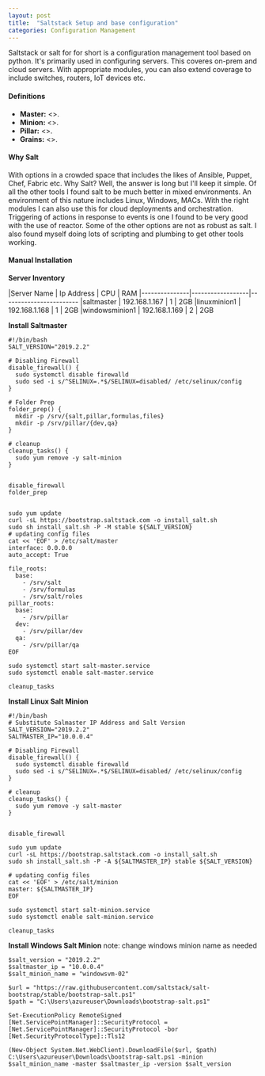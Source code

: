 ```yaml
---
layout: post
title:  "Saltstack Setup and base configuration"
categories: Configuration Management
---
```


Saltstack or salt for for short is a configuration management tool based on python. It's primarily used in configuring servers.
This coveres on-prem and cloud servers. With appropriate modules, you can also extend coverage to include switches, routers, 
IoT devices etc.

#### **Definitions**

* **Master:** <>. 
* **Minion:** <>. 
* **Pillar:** <>.
* **Grains:** <>.


#### **Why Salt**
With options in a crowded space that includes the likes of Ansible, Puppet, Chef, Fabric etc. Why Salt? Well, the answer is long but I'll keep it
simple. Of all the other tools I found salt to be much better in mixed environments. An environment of this nature includes Linux, Windows, MACs.
With the right modules I can also use this for cloud deployments and orchestration.
Triggering of actions in response to events is one I found to be very good with the use of reactor. Some of the other options are not as robust as
salt. I also found myself doing lots of scripting and plumbing to get other tools working. 

#### **Manual Installation**

**Server Inventory**

|Server Name    |  Ip Address      |   CPU   |    RAM
|---------------|------------------|------------------------
|saltmaster     |  192.168.1.167   |    1    |    2GB
|linuxminion1   |  192.168.1.168   |    1    |    2GB 
|windowsminion1 |  192.168.1.169   |    2    |    2GB


**Install Saltmaster**
```
#!/bin/bash
SALT_VERSION="2019.2.2"

# Disabling Firewall
disable_firewall() {
  sudo systemctl disable firewalld 
  sudo sed -i s/^SELINUX=.*$/SELINUX=disabled/ /etc/selinux/config
}

# Folder Prep
folder_prep() {
  mkdir -p /srv/{salt,pillar,formulas,files}
  mkdir -p /srv/pillar/{dev,qa}
}

# cleanup
cleanup_tasks() {
  sudo yum remove -y salt-minion
}


disable_firewall
folder_prep


sudo yum update
curl -sL https://bootstrap.saltstack.com -o install_salt.sh
sudo sh install_salt.sh -P -M stable ${SALT_VERSION}
# updating config files
cat << 'EOF' > /etc/salt/master
interface: 0.0.0.0
auto_accept: True

file_roots:
  base:
    - /srv/salt
    - /srv/formulas
    - /srv/salt/roles
pillar_roots:
  base:
    - /srv/pillar
  dev:
    - /srv/pillar/dev
  qa:
    - /srv/pillar/qa
EOF

sudo systemctl start salt-master.service
sudo systemctl enable salt-master.service

cleanup_tasks

```




**Install Linux Salt Minion**
```
#!/bin/bash
# Substitute Salmaster IP Address and Salt Version
SALT_VERSION="2019.2.2"
SALTMASTER_IP="10.0.0.4"

# Disabling Firewall
disable_firewall() {
  sudo systemctl disable firewalld
  sudo sed -i s/^SELINUX=.*$/SELINUX=disabled/ /etc/selinux/config
}

# cleanup
cleanup_tasks() {
  sudo yum remove -y salt-master
}


disable_firewall

sudo yum update
curl -sL https://bootstrap.saltstack.com -o install_salt.sh
sudo sh install_salt.sh -P -A ${SALTMASTER_IP} stable ${SALT_VERSION}

# updating config files
cat << 'EOF' > /etc/salt/minion
master: ${SALTMASTER_IP}
EOF

sudo systemctl start salt-minion.service
sudo systemctl enable salt-minion.service

cleanup_tasks
```



**Install Windows Salt Minion**
note: change windows minion name as needed
```
$salt_version = "2019.2.2"
$saltmaster_ip = "10.0.0.4"
$salt_minion_name = "windowsvm-02"

$url = "https://raw.githubusercontent.com/saltstack/salt-bootstrap/stable/bootstrap-salt.ps1"
$path = "C:\Users\azureuser\Downloads\bootstrap-salt.ps1"

Set-ExecutionPolicy RemoteSigned
[Net.ServicePointManager]::SecurityProtocol = [Net.ServicePointManager]::SecurityProtocol -bor [Net.SecurityProtocolType]::Tls12

(New-Object System.Net.WebClient).DownloadFile($url, $path)
C:\Users\azureuser\Downloads\bootstrap-salt.ps1 -minion $salt_minion_name -master $saltmaster_ip -version $salt_version
```
